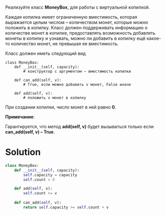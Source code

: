 Реализуйте класс **MoneyBox**, для работы с виртуальной копилкой.

Каждая копилка имеет ограниченную вместимость, которая выражается целым числом – количеством монет, которые можно
положить в копилку. Класс должен поддерживать информацию о количестве монет в копилке, предоставлять возможность
добавлять монеты в копилку и узнавать, можно ли добавить в копилку ещё какое-то количество монет, не превышая ее
вместимость.

Класс должен иметь следующий вид

```
class MoneyBox:
    def __init__(self, capacity):
        # конструктор с аргументом – вместимость копилки

    def can_add(self, v):
        # True, если можно добавить v монет, False иначе

    def add(self, v):
        # положить v монет в копилку
```

При создании копилки, число монет в ней равно **0**.

**Примечание**:

Гарантируется, что метод **add(self, v)** будет вызываться только если **can_add(self, v) – True﻿**.

# Solution

```python
class MoneyBox:
    def __init__(self, capacity):
        self.capacity = capacity
        self.count = 0

    def add(self, v):
        self.count += v
    
    def can_add(self, v):
        return self.capacity >= self.count + v
```
